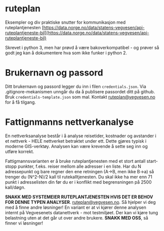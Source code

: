 # ruteplan
Eksempler og div praktiske snutter for kommunikasjon med ruteplantjenesten [https://data.norge.no/data/statens-vegvesen/api-ruteplantjeneste-bil](https://data.norge.no/data/statens-vegvesen/api-ruteplantjeneste-bil)

Skrevet i python 3, men har prøvd å være bakoverkompatibel - og prøver så godt jeg kan å dokumentere hva som ikke funker i python 2. 

# Brukernavn og passord

Ditt brukernavn og passord legger du inn i filen ```credentials.json```. Via .gitignore-mekanismen unngår du da å publisere passordet ditt på github. Bruk ```credentials-template.json``` som mal. Kontakt [ruteplan@vegvesen.no](ruteplan@vegvesen.no) for å få tilgang. 


# Fattignmanns nettverkanalyse

En nettverksanalyse består i å analyse reisetider, kostnader og avstander i et nettverk - HELE nettverket betraktet under ett. Dette gjøres typisk i moderne GIS-verktøy. Analysen kan være krevende å sette seg inn og utføre korrekt. 

Fattigmannsvarianten er å bruke ruteplantjenesten med et stort antall start-stopp punkter, f.eks. reiser mellom alle adresser i en liste. Har du N adressepunkt og bare regner den ene retningen (A->B, men ikke B->a) så trenger du (N^2-N)/2 kall til rutekalltjenesten. Du skal ikke ha mer enn 71 punkt i adresselisten din før du er i konflikt med begrensningen på 2500 kall/døgn. 

**SNAKK MED SYSTEMEIER RUTEPLANTJENESTEN HVIS DET ER BEHOV FOR DENNE TYPEN ANALYSER**. [ruteplan@vegvesen.no](ruteplan@vegvesen.no). Så hjelper vi deg med å finne andre løsninger! En variant er at vi kjører denne analysen internt på Vegvesenets datanettverk - mot testmiljøet. Der kan vi kjøre tung belastning uten at det går ut over andre brukere. **SNAKK MED OSS**, så finner vi løsninger! 

